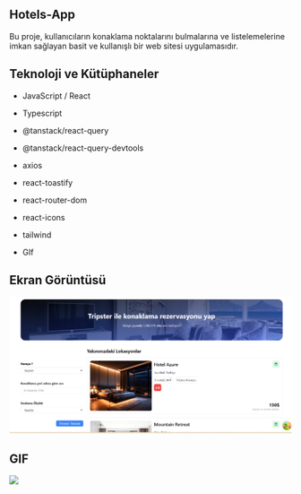## Hotels-App

Bu proje, kullanıcıların konaklama noktalarını bulmalarına ve listelemelerine imkan sağlayan basit ve kullanışlı bir web sitesi uygulamasıdır.

## Teknoloji ve Kütüphaneler

- JavaScript / React

- Typescript

- @tanstack/react-query

- @tanstack/react-query-devtools

- axios

- react-toastify

- react-router-dom

- react-icons

- tailwind

- GIf

## Ekran Görüntüsü

![](/frontend/hotels-app.png)


## GIF

![](/frontend/hotels-app.gif)
